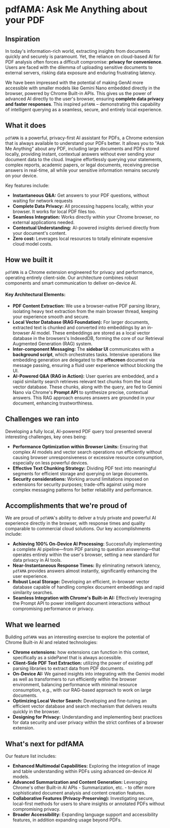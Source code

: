# pdfAMA: Ask Me Anything about your PDF

## Inspiration

In today's information-rich world, extracting insights from documents quickly and securely is paramount. Yet, the reliance on cloud-based AI for PDF analysis often forces a difficult compromise: **privacy for convenience**. Users are faced with the dilemma of uploading sensitive documents to external servers, risking data exposure and enduring frustrating latency.

We have been impressed with the potential of making GenAI more accessible with smaller models like Gemini Nano embedded directly in the browser, powered by Chrome Built-in APIs. This gives us the power of advanced AI directly to the user's browser, ensuring **complete data privacy and faster responses**. This inspired `pdfAMA` – demonstrating this capability of intelligent querying as a seamless, secure, and entirely local experience.

## What it does

`pdfAMA` is a powerful, privacy-first AI assistant for PDFs, a Chrome extension that is always available to understand your PDFs better. It allows you to "Ask Me Anything" about any PDF, including large documents and PDFs stored locally, providing instant, contextual answers without ever sending your document data to the cloud. Imagine effortlessly querying your statements, complex reports, academic papers, or legal documents, receiving precise answers in real-time, all while your sensitive information remains securely on your device.

Key features include:

*   **Instantaneous Q&A:** Get answers to your PDF questions, without waiting for network requests
*   **Complete Data Privacy:** All processing happens locally, within your browser. It works for local PDF files too.
*   **Seamless Integration:** Works directly within your Chrome browser, no external applications needed.
*   **Contextual Understanding:** AI-powered insights derived directly from your document's content.
*   **Zero cost:** Leverages local resources to totally eliminate expensive cloud model costs.

## How we built it

`pdfAMA` is a Chrome extension engineered for privacy and performance, operating entirely client-side. Our architecture combines robust components and smart communication to deliver on-device AI.

#### Key Architectural Elements:

*   **PDF Content Extraction:** We use a browser-native PDF parsing library, isolating heavy text extraction from the main browser thread, keeping your experience smooth and secure.
*   **Local Vector Database (RAG Foundation):** For larger documents, extracted text is chunked and converted into embeddings by an in-browser AI model. These embeddings are stored as a local vector database in the browsers's IndexedDB, forming the core of our Retrieval Augmented Generation (RAG) system.
*   **Inter-component Messaging:** The **sidebar UI** communicates with a **background script**, which orchestrates tasks. Intensive operations like embedding generation are delegated to the **offscreen** document via message passing, ensuring a fluid user experience without blocking the UI.
*   **AI-Powered Q&A (RAG in Action):** User queries are embedded, and a rapid similarity search retrieves relevant text chunks from the local vector database. These chunks, along with the query, are fed to Gemini Nano via Chrome's **Prompt API** to synthesize precise, contextual answers. This RAG approach ensures answers are grounded in your document, enhancing trustworthiness.

## Challenges we ran into

Developing a fully local, AI-powered PDF query tool presented several interesting challenges, key ones being:

*   **Performance Optimization within Browser Limits:** Ensuring that complex AI models and vector search operations run efficiently without causing browser unresponsiveness or excessive resource consumption, especially on less powerful devices.
*   **Effective Text Chunking Strategy:** Dividing PDF text into meaningful segments for efficient storage and querying on large documents.
*   **Security considerations:** Working around limitations imposed on extensions for security purposes; trade-offs against using more complex messaging patterns for better reliability and performance.

## Accomplishments that we're proud of

We are proud of `pdfAMA`'s ability to deliver a truly private and powerful AI experience directly in the browser, with response times and quality comparable to commercial cloud solutions. Our key accomplishments include:

*   **Achieving 100% On-Device AI Processing:** Successfully implementing a complete AI pipeline—from PDF parsing to question answering—that operates entirely within the user's browser, setting a new standard for data privacy in AI tools.
*   **Near-Instantaneous Response Times:** By eliminating network latency, `pdfAMA` provides answers almost instantly, significantly enhancing the user experience.
*   **Robust Local Storage:** Developing an efficient, in-browser vector database capable of handling complex document embeddings and rapid similarity searches.
*   **Seamless Integration with Chrome's Built-in AI:** Effectively leveraging the Prompt API to power intelligent document interactions without compromising performance or privacy.

## What we learned

Building `pdfAMA` was an interesting exercise to explore the potential of Chrome Built-in AI and related technologies:

*   **Chrome extensions:** how extensions can function in this context, specifically as a sidePanel that is always accessible.
*   **Client-Side PDF Text Extraction:** utilizing the power of existing pdf parsing libraries to extract data from PDF documents.
*   **On-Device AI:** We gained insights into integrating with the Gemini model as well as transformers to run efficiently within the browser environment, balancing performance with minimal resource consumption, e.g., with our RAG-based approach to work on large documents.
*   **Optimizing Local Vector Search:** Developing and fine-tuning an efficient vector database and search mechanism that delivers results quickly in the browser.
*   **Designing for Privacy:** Understanding and implementing best practices for data security and user privacy within the strict confines of a browser extension.

## What's next for pdfAMA

Our feature list includes:

*   **Enhanced Multimodal Capabilities:** Exploring the integration of image and table understanding within PDFs using advanced on-device AI models.
*   **Advanced Summarization and Content Generation:** Leveraging Chrome's other Built-in AI APIs - Summarization, etc. - to offer more sophisticated document analysis and content creation features.
*   **Collaborative Features (Privacy-Preserving):** Investigating secure, local-first methods for users to share insights or annotated PDFs without compromising privacy.
*   **Broader Accessibility:** Expanding language support and accessibility features, in addition expanding usage beyond PDFs.
